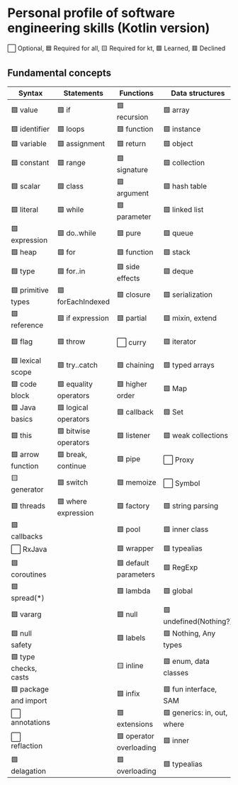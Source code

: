 # Personal profile of software engineering skills (Kotlin version)

⬜ Optional, 🟦 Required for all, 🟨 Required for kt, 🟩 Learned, 🟥 Declined

## Fundamental concepts

| Syntax                | Statements            | Functions             | Data structures             | Process & style       |
|-----------------------|-----------------------|-----------------------|-----------------------------|-----------------------|
| 🟩 value              | 🟩 if                 | 🟩 recursion          | 🟩 array                   | 🟩 refactoring       |
| 🟩 identifier         | 🟩 loops              | 🟩 function           | 🟩 instance                | 🟩 code review       |
| 🟩 variable           | 🟩 assignment         | 🟩 return             | 🟩 object                  | 🟩 antipatterns      |
| 🟩 constant           | 🟩 range              | 🟩 signature          | 🟩 collection              | 🟩 paradigm          |
| 🟩 scalar             | 🟩 class              | 🟩 argument           | 🟩 hash table              | 🟩 algorithm         |
| 🟩 literal            | 🟩 while              | 🟩 parameter          | 🟩 linked list             | 🟩 magic numbers     |
| 🟩 expression         | 🟩 do..while          | 🟩 pure               | 🟩 queue                   | 🟩 hardcode          |
| 🟩 heap               | 🟩 for                | 🟩 function           | 🟩 stack                   | 🟩 complexity        |
| 🟩 type               | 🟩 for..in            | 🟩 side effects       | 🟩 deque                   | 🟩 decomposition     |
| 🟩 primitive types    | 🟩 forEachIndexed     | 🟩 closure            | 🟩 serialization           | 🟩 spaghetti         |
| 🟩 reference          | 🟩 if expression      | 🟩 partial            | 🟩 mixin, extend           | 🟩 silver bullet     |
| 🟩 flag               | 🟩 throw              | ⬜️ curry              | 🟩 iterator                | 🟩 not invented here |
| 🟩 lexical scope      | 🟩 try..catch         | 🟩 chaining           | 🟩 typed arrays            | 🟩 dead code         |
| 🟩 code block         | 🟩 equality operators | 🟩 higher order       | 🟩 Map                     | 🟩 unreachable code  |
| 🟩 Java basics        | 🟩 logical operators  | 🟩 callback           | 🟩 Set                     | 🟩 duplicate code    |
| 🟩 this               | 🟩 bitwise operators  | 🟩 listener           | 🟩 weak collections        | 🟩 exception         |
| 🟩 arrow function     | 🟩 break, continue    | 🟩 pipe               | ⬜️ Proxy                   | 🟩 return early      |
| 🟨 generator          | 🟩 switch             | 🟩 memoize            | ⬜️ Symbol                  | 🟩 linter            |
| 🟩 threads            | 🟩 where expression   | 🟩 factory            | 🟩 string parsing          | 🟩 prettier          |
| 🟩 callbacks          |                       | 🟩 pool               | 🟩 inner class             | 🟩 unittest          |
| ⬜ RxJava             |                       | 🟩 wrapper            | 🟩 typealias               | 🟩 git               |
| 🟩 coroutines         |                       | 🟩 default parameters | 🟩 RegExp                  | 🟩 github            |
| 🟩 spread(*)          |                       | 🟩 lambda             | 🟩 global                  | ⬜️ node.js           |
| 🟩 vararg             |                       | 🟩 null               | 🟩 undefined(Nothing?)     | ⬜️Kotlin/Common      |
| 🟩 null safety        |                       | 🟩 labels             | 🟩 Nothing, Any types      | ⬜️ Coding conventions|                     
| 🟩 type checks, casts |                       | 🟨 inline             | 🟩 enum, data classes      | ⬜️ Kotlin/JS         |
| 🟩 package and import |                       | 🟩 infix              | 🟩 fun interface, SAM      | 🟩 Kotlin/JVM         |
| ⬜️ annotations        |                       | 🟩 extensions          |🟩 generics: in, out, where| ⬜️ Kotlin/Native     |
| ⬜️ reflaction         |                       | 🟩 operator overloading|🟩 inner                   | ⬜️Type-safe builders(DSL)|                
| 🟩 delagation         |                       | 🟩 overloading         |🟩 typealias               |                      |
